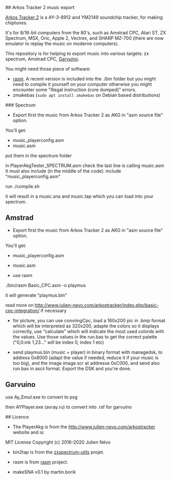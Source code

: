 


## Arkos Tracker 2 music export


[Arkos Tracker 2](http://www.julien-nevo.com/arkostracker) is a AY-3-8912 and YM2149 soundchip tracker, for making chiptunes.

It's for 8/16-bit computers from the 80's, such as Amstrad CPC, Atari ST, ZX Spectrum, MSX, Oric, Apple 2, Vectrex, and SHARP MZ-700 (there are now emulator to replay the music on moderne computers).


This repository is for helping to export music into various targets: zx spectrum, Amstrad CPC, [Garvuino](https://github.com/farvardin/garvuino).



You might need those piece of software:

- [rasm](https://github.com/EdouardBERGE/rasm). A recent version is included into the ./bin folder but you might need to compile it yourself on your computer otherwise you might encounter some "Illegal instruction (core dumped)" errors.
- zmakebas (`sudo apt install zmakebas` on Debian based distributions)


### Spectrum


- Export first the music from Arkos Tracker 2 as AKG in "asm source file" option.

You'll get:

 - music_playerconfig.asm
 - music.asm
 
put them in the spectrum folder

in PlayerAkgTester_SPECTRUM.asm check the last line is calling music.asm 
It must also include (in the middle of the code): 
         include "music_playerconfig.asm" 


run ./compile.sh

it will result in a music.sna and music.tap which you can load into your spectrum.


## Amstrad

- Export first the music from Arkos Tracker 2 as AKG in "asm source file" option.

You'll get:

 - music_playerconfig.asm
 - music.asm
 
- use rasm 

./bin/rasm Basic_CPC.asm -o playmus

it will generate "playmus.bin"

read more on http://www.julien-nevo.com/arkostracker/index.php/basic-cpc-integration/ if necessary


- for picture, you can use convimgCpc, load a 160x200 pic in .bmp format which will be interpreted as 320x200, adapte the colors so it displays correctly, use "calculate" which will indicate the most used colords with the values. Use those values in the run.bas to get the correct palette ("0,0:ink 1,23..." will be index 0, index 1 etc)

- send playmus.bin (music + player) in binary format with managedsk, to address 0x8000 (adapt the value if needed, reduce it if your music is too big), and the image image.scr at addresse 0xC000,  and send also run.bas in ascii format. Export the DSK and you're done.




## Garvuino 

use Ay_Emul.exe to convert to psg


then AYPlayer.exe (avray.ru) to convert into .rsf for garvuino




## Licence 

- The PlayerAkg is from the http://www.julien-nevo.com/arkostracker website and is: 

MIT License Copyright (c) 2016-2020 Julien Névo


- bin2tap is from the [zxspectrum-utils](https://sourceforge.net/p/zxspectrumutils/wiki/bin2tap/) projet.

- rasm is from [rasm](https://github.com/EdouardBERGE/rasm) project.

- makeSNA v0.1 by martin.borik